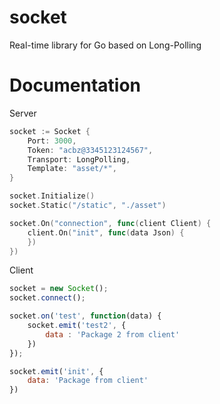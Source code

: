 # socket
Real-time library for Go based on Long-Polling

# Documentation
Server
```go
socket := Socket {
	Port: 3000,
	Token: "acbz@3345123124567",
	Transport: LongPolling,
	Template: "asset/*",
}

socket.Initialize()
socket.Static("/static", "./asset")

socket.On("connection", func(client Client) {
	client.On("init", func(data Json) {
	})
})
```

Client
```javascript
socket = new Socket();
socket.connect();

socket.on('test', function(data) {
	socket.emit('test2', {
    	data : 'Package 2 from client'
	})
});

socket.emit('init', {
	data: 'Package from client'
})
```
